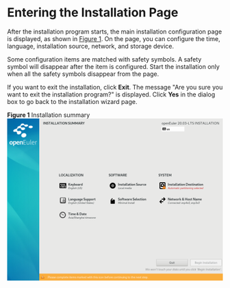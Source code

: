 # Entering the Installation Page<a name="EN-US_TOPIC_0229291246"></a>

After the installation program starts, the main installation configuration page is displayed, as shown in  [Figure 1](#en-us_topic_0186390094_en-us_topic_0122145883_fig5969171592212). On the page, you can configure the time, language, installation source, network, and storage device.

Some configuration items are matched with safety symbols. A safety symbol will disappear after the item is configured. Start the installation only when all the safety symbols disappear from the page.

If you want to exit the installation, click  **Exit**. The message "Are you sure you want to exit the installation program?" is displayed. Click  **Yes**  in the dialog box to go back to the installation wizard page.

**Figure  1**  Installation summary<a name="en-us_topic_0186390094_en-us_topic_0122145883_fig5969171592212"></a>  
![](figures/installation-summary.png "installation-summary")

